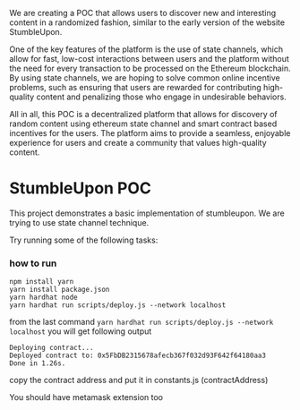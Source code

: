 We are creating a POC that allows users to discover new and interesting content in a randomized fashion, similar to the early version of the website StumbleUpon.

One of the key features of the platform is the use of state channels, which allow for fast, low-cost interactions between users and the platform without the need for every transaction to be processed on the Ethereum blockchain. By using state channels, we are hoping to solve common online incentive problems, such as ensuring that users are rewarded for contributing high-quality content and penalizing those who engage in undesirable behaviors.

All in all, this POC is a decentralized platform that allows for discovery of random content using ethereum state channel and smart contract based incentives for the users. The platform aims to provide a seamless, enjoyable experience for users and create a community that values high-quality content.

# StumbleUpon POC

This project demonstrates a basic implementation of stumbleupon. We are trying to use state channel technique.

Try running some of the following tasks:

### how to run

```shell
npm install yarn
yarn install package.json
yarn hardhat node
yarn hardhat run scripts/deploy.js --network localhost
```

from the last command
`yarn hardhat run scripts/deploy.js --network localhost`
you will get following output

```
Deploying contract...
Deployed contract to: 0x5FbDB2315678afecb367f032d93F642f64180aa3
Done in 1.26s.
```

copy the contract address and put it in constants.js (contractAddress)

You should have metamask extension too
